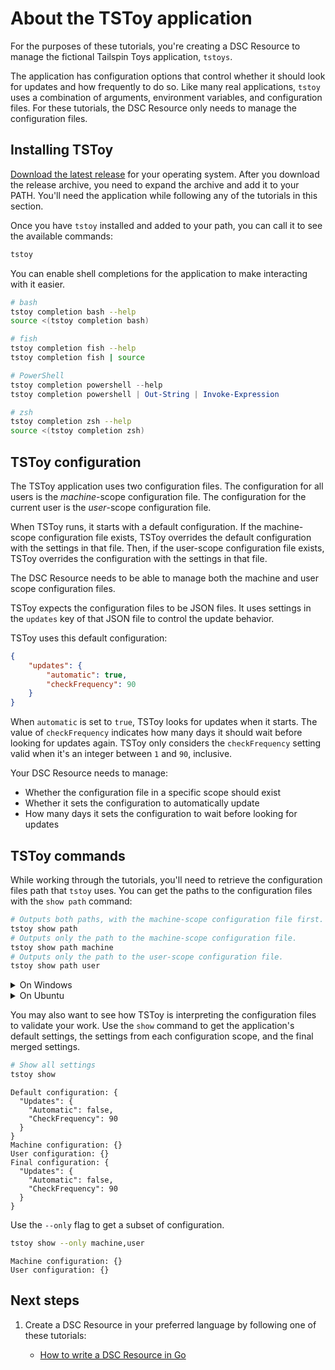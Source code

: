 # About the TSToy application

For the purposes of these tutorials, you're creating a DSC Resource to manage the fictional
Tailspin Toys application, `tstoys`.

The application has configuration options that control whether it should look for updates and how
frequently to do so. Like many real applications, `tstoy` uses a combination of arguments,
environment variables, and configuration files. For these tutorials, the DSC Resource only needs to
manage the configuration files.

## Installing TSToy

[Download the latest release][01] for your operating system. After you download the release
archive, you need to expand the archive and add it to your PATH. You'll need the application while
following any of the tutorials in this section.

<!-- Add tabbed examples for doing so -->

Once you have `tstoy` installed and added to your path, you can call it to see the available
commands:

```sh
tstoy
```

You can enable shell completions for the application to make interacting with it easier.

```bash
# bash
tstoy completion bash --help
source <(tstoy completion bash)
```

```sh
# fish
tstoy completion fish --help
tstoy completion fish | source
```

```powershell
# PowerShell
tstoy completion powershell --help
tstoy completion powershell | Out-String | Invoke-Expression
```

```zsh
# zsh
tstoy completion zsh --help
source <(tstoy completion zsh)
```

## TSToy configuration

The TSToy application uses two configuration files. The configuration for all users is the
_machine_-scope configuration file. The configuration for the current user is the _user_-scope
configuration file.

When TSToy runs, it starts with a default configuration. If the machine-scope configuration file
exists, TSToy overrides the default configuration with the settings in that file. Then, if the
user-scope configuration file exists, TSToy overrides the configuration with the settings in that
file.

The DSC Resource needs to be able to manage both the machine and user scope configuration files.

TSToy expects the configuration files to be JSON files. It uses settings in the `updates`
key of that JSON file to control the update behavior.

TSToy uses this default configuration:

```json
{
    "updates": {
        "automatic": true,
        "checkFrequency": 90
    }
}
```

When `automatic` is set to `true`, TSToy looks for updates when it starts. The value of
`checkFrequency` indicates how many days it should wait before looking for updates
again. TSToy only considers the `checkFrequency` setting valid when it's an integer
between `1` and `90`, inclusive.

Your DSC Resource needs to manage:

- Whether the configuration file in a specific scope should exist
- Whether it sets the configuration to automatically update
- How many days it sets the configuration to wait before looking for updates

## TSToy commands

While working through the tutorials, you'll need to retrieve the configuration files path that
`tstoy` uses. You can get the paths to the configuration files with the `show path` command:

```sh
# Outputs both paths, with the machine-scope configuration file first.
tstoy show path
# Outputs only the path to the machine-scope configuration file.
tstoy show path machine
# Outputs only the path to the user-scope configuration file.
tstoy show path user
```

<details>
<summary>On Windows</summary>

```powershell
tstoy show path
```

```Output
C:\ProgramData\TailSpinToys\tstoy\tstoy.config.json
C:\Users\mikey\AppData\Local\TailSpinToys\tstoy\tstoy.config.json
```

```powershell
tstoy show path machine
```

```Output
C:\ProgramData\TailSpinToys\tstoy\tstoy.config.json
```

```powershell
tstoy show path user
```

```Output
C:\Users\mikey\AppData\Local\TailSpinToys\tstoy\tstoy.config.json
```

</details>

<details>
<summary>On Ubuntu</summary>

```sh
tstoy show path
```

```Output
/etc/xdg/TailSpinToys/tstoy/tstoy.config.json
/home/mikey/.config/TailSpinToys/tstoy/tstoy.config.json
```

```sh
tstoy show path machine
```

```Output
/etc/xdg/TailSpinToys/tstoy/tstoy.config.json
```

```sh
tstoy show path user
```

```Output
/home/mikey/.config/TailSpinToys/tstoy/tstoy.config.json
```

</details>

You may also want to see how TSToy is interpreting the configuration files to validate your work.
Use the `show` command to get the application's default settings, the settings from each
configuration scope, and the final merged settings.

```sh
# Show all settings
tstoy show
```

```Output
Default configuration: {
  "Updates": {
    "Automatic": false,
    "CheckFrequency": 90
  }
}
Machine configuration: {}
User configuration: {}
Final configuration: {
  "Updates": {
    "Automatic": false,
    "CheckFrequency": 90
  }
}
```

Use the `--only` flag to get a subset of configuration.

```sh
tstoy show --only machine,user
```

```Output
Machine configuration: {}
User configuration: {}
```

## Next steps

1. Create a DSC Resource in your preferred language by following one of these tutorials:

   - [How to write a DSC Resource in Go][02]

<!-- Fictional URL -->
[01]: https://github.com/MicrosoftDocs/DSC-Examples/releases/tag/app%2Fv1.0.0
[02]: how-to-write-go-dsc-resource.md
